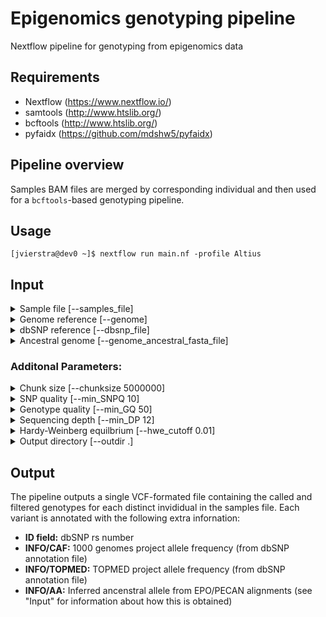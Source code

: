 # Epigenomics genotyping pipeline

Nextflow pipeline for genotyping from epigenomics data

## Requirements
- Nextflow (https://www.nextflow.io/)
- samtools (http://www.htslib.org/)
- bcftools (http://www.htslib.org/)
- pyfaidx (https://github.com/mdshw5/pyfaidx)

## Pipeline overview

Samples BAM files are merged by corresponding individual and then used for a ``bcftools``-based genotyping pipeline.

## Usage
```
[jvierstra@dev0 ~]$ nextflow run main.nf -profile Altius
```

## Input

<details><summary>Sample file [--samples_file]</summary>
<p></p>
<p>
A tab-delimited file containing information about each sample. The file must contain a header and the following columns (other columns are permitted and ignored):

- **library_id**: Unique identifier for the each sample/dataset
- **indiv**: Individual identifier for each sample; many samples can refer to one individual
- **bamfile**: Absolute path the BAM-formated file
</p>
</details>

<details><summary>Genome reference [--genome]</summary>
<p></p>
<p></p>
</details>

<details><summary>dbSNP reference [--dbsnp_file]</summary>
<p></p>
<p></p>
</details>

<details><summary>Ancestral genome [--genome_ancestral_fasta_file]</summary>
<p></p>
<p></p>
</details>

### Additonal Parameters:
<details><summary>Chunk size [--chunksize 5000000]</summary>
<p></p>
<p>Specificies the size (in base-pairs) to use when dividing the genome into chunks for parallel processing.</p>
</details>

<details><summary>SNP quality [--min_SNPQ 10]</summary>
<p></p>
<p>Filter variants with poor quality</p>
</details>

<details><summary>Genotype quality [--min_GQ 50]</summary>
<p></p>
<p>Set genotype for an individual to ./. (missing) when genotyping score (FORMAT/GQ) is less than this value.</p>
</details>

<details><summary>Sequencing depth [--min_DP 12]</summary>
<p></p>
<p>Minimum sequencing depth per individual to call heterozygous sites.</p>
</details>

<details><summary>Hardy-Weinberg equilbrium [--hwe_cutoff 0.01]</summary>
<p></p>
<p>Filter variants that are out of Hardy-Weinberg equilibrium (p-value threshold)</p>
</details>

<details><summary>Output directory [--outdir .]</summary>
<p></p>
<p>Specify output direectory</p>
</details>


## Output

The pipeline outputs a single VCF-formated file containing the called and filtered genotypes for each distinct invididual in the samples file. Each variant is annotated with the following extra infornation:

- **ID field:** dbSNP rs number
- **INFO/CAF:** 1000 genomes project allele frequency (from dbSNP annotation file)
- **INFO/TOPMED:** TOPMED project allele frequency (from dbSNP annotation file)
- **INFO/AA:** Inferred ancenstral allele from EPO/PECAN alignments (see "Input" for information about how this is obtained)

